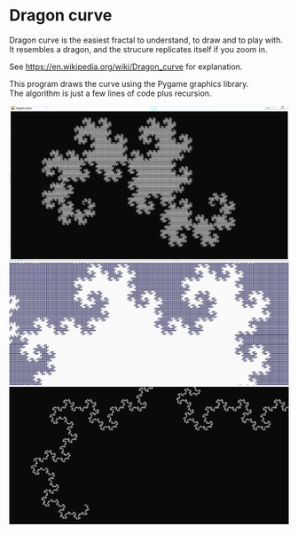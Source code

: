 # Dragon curve
Dragon curve is the easiest fractal to understand, to draw and to play with.  
It resembles a dragon, and the strucure replicates itself if you zoom in.

See https://en.wikipedia.org/wiki/Dragon_curve for explanation.

This program draws the curve using the Pygame graphics library.  
The algorithm is just a few lines of code plus recursion.

![Dragon curve example](dragon_curve_1.jpg?raw=true "Example 1")
![Dragon curve example](dragon_curve_3.jpg?raw=true "Example 2")
![Dragon curve example](dragon_curve_2.jpg?raw=true "Example 3")

